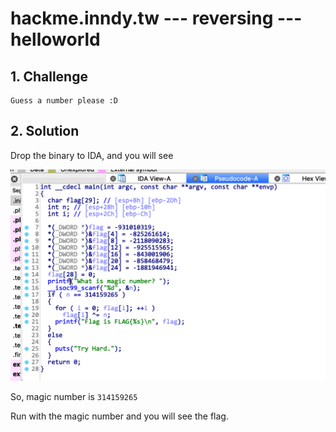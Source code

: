 # hackme.inndy.tw --- reversing --- helloworld

## 1. Challenge

```
Guess a number please :D
```

## 2. Solution

Drop the binary to IDA, and you will see 

![](pic0.png)

So, magic number is `314159265`

Run with the magic number and you will see the flag.

